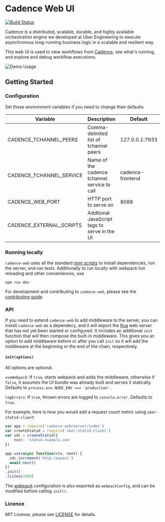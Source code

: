 # Cadence Web UI

[![Build Status](https://travis-ci.org/uber/cadence-web.svg?branch=master)](https://travis-ci.org/uber/cadence-web)

Cadence is a distributed, scalable, durable, and highly available orchestration engine we developed at Uber Engineering to execute asynchronous long-running business logic in a scalable and resilient way.

This web UI is used to view workflows from [Cadence][cadence], see what's running, and explore and debug workflow executions.

![Demo Usage](https://s3-us-west-2.amazonaws.com/uber-common-public/svc-cadence-web/cadence-web.demo.gif)

## Getting Started

### Configuration

Set these environment variables if you need to change their defaults

| Variable                  | Description                                   | Default           |
| ------------------------- | --------------------------------------------- | ----------------- |
| CADENCE_TCHANNEL_PEERS    | Comma-delmited list of tchannel peers         | 127.0.0.1:7933    |
| CADENCE_TCHANNEL_SERVICE  | Name of the cadence tchannel service to call  | cadence-frontend  |
| CADENCE_WEB_PORT          | HTTP port to serve on                         | 8088              |
| CADENCE_EXTERNAL_SCRIPTS     | Addtional JavaScript tags to serve in the UI  |                   |

### Running locally

`cadence-web` uses all the standard [npm scripts](https://docs.npmjs.com/misc/scripts) to install dependencies, run the server, and run tests. Additionally to run locally with webpack hot reloading and other conveniences, use

```
npm run dev
```

For development and contributing to `cadence-web`, please see the [contributing guide](https://github.com/uber/cadence-web/blob/master/CONTRIBUTING.md).

### API

If you need to extend `cadence-web` to add middleware to the server, you can install `cadence-web` as a dependecy, and it will export the [Koa](http://koajs.com/) web server that has not yet been started or configured. It includes an additional `init` function that will then compose the built-in middleware. This gives you an option to add middleware before or after you call `init` so it will add the middleware at the beginning or the end of the chain, respectively.

#### `init(options)`

All options are optional.

`useWebpack`: If `true`, starts webpack and adds the middleware, otherwise if `false`, it assumes the UI bundle was already built and serves it statically. Defaults to `process.env.NODE_ENV === 'production'`.

`logErrors`: If `true`, thrown errors are logged to `console.error`. Defaults to `true`.

For example, here is how you would add a request count metric using `uber-statsd-client`:

```javascript
var app = require('cadence-web/server/index')
var createStatsd = require('uber-statsd-client')
var sdc = createStatsd({
    host: 'statsd.example.com'
})

app.use(async function(ctx, next) {
  sdc.increment('http.request')
  await next()
})
.init()
.listen(7000)
```


The [webpack](https://webpack.js.org/) configuration is also exported as `webpackConfig`, and can be modified before calling `init()`.

### Licence

MIT License, please see [LICENSE](https://github.com/uber/cadence-web/blob/master/LICENSE) for details.

[cadence]: https://github.com/uber/cadence